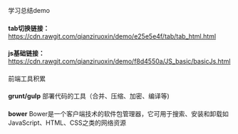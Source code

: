 
学习总结demo
####
**tab切换链接：** https://cdn.rawgit.com/qianziruoxin/demo/e25e5e4f/tab/tab_html.html
####

####
**js基础链接：** https://cdn.rawgit.com/qianziruoxin/demo/f8d4550a/JS_basic/basicJs.html
####



前端工具积累
####
**grunt/gulp**   部署代码的工具（合并、压缩、加密、编译等)  
####


####
**bower**   Bower是一个客户端技术的软件包管理器，它可用于搜索、安装和卸载如JavaScript、HTML、CSS之类的网络资源
####
